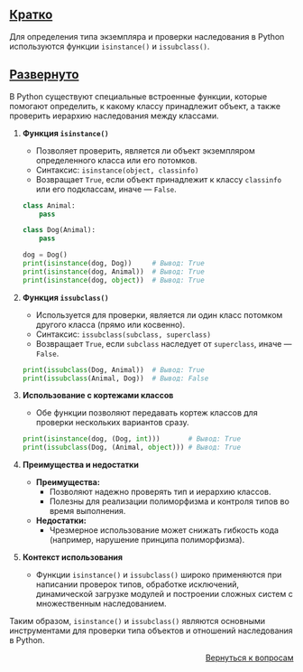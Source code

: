 ## <u>Кратко</u>

Для определения типа экземпляра и проверки наследования в Python используются функции `isinstance()` и `issubclass()`.

## <u>Развернуто</u>

В Python существуют специальные встроенные функции, которые помогают определить, к какому классу принадлежит объект,
а также проверить иерархию наследования между классами.

1. **Функция `isinstance()`**
    - Позволяет проверить, является ли объект экземпляром определенного класса или его потомков.
    - Синтаксис: `isinstance(object, classinfo)`
    - Возвращает `True`, если объект принадлежит к классу `classinfo` или его подклассам, иначе — `False`.
    ```python
    class Animal:
        pass

    class Dog(Animal):
        pass

    dog = Dog()
    print(isinstance(dog, Dog))     # Вывод: True
    print(isinstance(dog, Animal))  # Вывод: True
    print(isinstance(dog, object))  # Вывод: True
    ```

2. **Функция `issubclass()`**
    - Используется для проверки, является ли один класс потомком другого класса (прямо или косвенно).
    - Синтаксис: `issubclass(subclass, superclass)`
    - Возвращает `True`, если `subclass` наследует от `superclass`, иначе — `False`.
    ```python
    print(issubclass(Dog, Animal))  # Вывод: True
    print(issubclass(Animal, Dog))  # Вывод: False
    ```

3. **Использование с кортежами классов**
    - Обе функции позволяют передавать кортеж классов для проверки нескольких вариантов сразу.
    ```python
    print(isinstance(dog, (Dog, int)))       # Вывод: True
    print(issubclass(Dog, (Animal, object))) # Вывод: True
    ```

4. **Преимущества и недостатки**
    - **Преимущества:**
        - Позволяют надежно проверять тип и иерархию классов.
        - Полезны для реализации полиморфизма и контроля типов во время выполнения.
    - **Недостатки:**
        - Чрезмерное использование может снижать гибкость кода (например, нарушение принципа полиморфизма).

5. **Контекст использования**
    - Функции `isinstance()` и `issubclass()` широко применяются при написании проверок типов, обработке исключений,
      динамической загрузке модулей и построении сложных систем с множественным наследованием.

Таким образом, `isinstance()` и `issubclass()` являются основными инструментами для проверки типа объектов и отношений
наследования в Python.

<div align="right">

[Вернуться к вопросам](../Вопросы.md)

</div>
